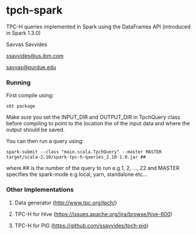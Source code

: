 # tpch-spark

TPC-H queries implemented in Spark using the DataFrames API (introduced in Spark 1.3.0)

Savvas Savvides

ssavvides@us.ibm.com

savvas@purdue.edu

### Running

First compile using:

```
sbt package
```

Make sure you set the INPUT_DIR and OUTPUT_DIR in TpchQuery class before compiling to point to the
location the of the input data and where the output should be saved.

You can then run a query using:

```
spark-submit --class "main.scala.TpchQuery" --master MASTER target/scala-2.10/spark-tpc-h-queries_2.10-1.0.jar ##
```

where ## is the number of the query to run e.g 1, 2, ..., 22
and MASTER specifies the spark-mode e.g local, yarn, standalone etc...



### Other Implementations

1. Data generator (http://www.tpc.org/tpch/)

2. TPC-H for Hive (https://issues.apache.org/jira/browse/hive-600)

3. TPC-H for PIG (https://github.com/ssavvides/tpch-pig)
